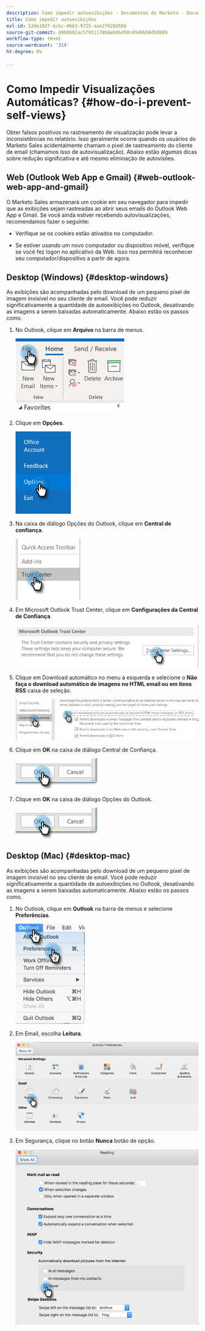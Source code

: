 ```yaml
---
description: Como impedir autoexibições - Documentos do Marketo - Documentação do produto
title: Como impedir autoexibições
exl-id: 52de102f-6c6c-4663-9725-aae2f620d5bb
source-git-commit: d9b8b92ac5f051178b8eb9b450c4949b56d50b99
workflow-type: tm+mt
source-wordcount: '314'
ht-degree: 0%

---
```


# Como Impedir Visualizações Automáticas? {#how-do-i-prevent-self-views}

Obter falsos positivos no rastreamento de visualização pode levar a inconsistências no relatório. Isso geralmente ocorre quando os usuários do Marketo Sales acidentalmente chamam o pixel de rastreamento do cliente de email (chamamos isso de autovisualização). Abaixo estão algumas dicas sobre redução significativa e até mesmo eliminação de autovisões.

## Web (Outlook Web App e Gmail) {#web-outlook-web-app-and-gmail}

O Marketo Sales armazenará um cookie em seu navegador para impedir que as exibições sejam rastreadas ao abrir seus emails do Outlook Web App e Gmail. Se você ainda estiver recebendo autovisualizações, recomendamos fazer o seguinte:

* Verifique se os cookies estão ativados no computador.

* Se estiver usando um novo computador ou dispositivo móvel, verifique se você fez logon no aplicativo da Web. Isso nos permitirá reconhecer seu computador/dispositivo a partir de agora.

## Desktop (Windows) {#desktop-windows}

As exibições são acompanhadas pelo download de um pequeno pixel de imagem invisível no seu cliente de email. Você pode reduzir significativamente a quantidade de autoexibições no Outlook, desativando as imagens a serem baixadas automaticamente. Abaixo estão os passos como.

1. No Outlook, clique em **Arquivo** na barra de menus.

   ![](assets/how-do-i-prevent-self-views-1.png)

1. Clique em **Opções**.

   ![](assets/how-do-i-prevent-self-views-2.png)

1. Na caixa de diálogo Opções do Outlook, clique em **Central de confiança**.

   ![](assets/how-do-i-prevent-self-views-3.png)

1. Em Microsoft Outlook Trust Center, clique em **Configurações da Central de Confiança**.

   ![](assets/how-do-i-prevent-self-views-4.png)

1. Clique em Download automático no menu à esquerda e selecione o **Não faça o download automático de imagens no HTML email ou em itens RSS** caixa de seleção.

   ![](assets/how-do-i-prevent-self-views-5.png)

1. Clique em **OK** na caixa de diálogo Central de Confiança.

   ![](assets/how-do-i-prevent-self-views-6.png)

1. Clique em **OK** na caixa de diálogo Opções do Outlook.

   ![](assets/how-do-i-prevent-self-views-7.png)

## Desktop (Mac) {#desktop-mac}

As exibições são acompanhadas pelo download de um pequeno pixel de imagem invisível no seu cliente de email. Você pode reduzir significativamente a quantidade de autoexibições no Outlook, desativando as imagens a serem baixadas automaticamente. Abaixo estão os passos como.

1. No Outlook, clique em **Outlook** na barra de menus e selecione **Preferências**.

   ![](assets/how-do-i-prevent-self-views-8.png)

1. Em Email, escolha **Leitura**.

   ![](assets/how-do-i-prevent-self-views-9.png)

1. Em Segurança, clique no botão **Nunca** botão de opção.

   ![](assets/how-do-i-prevent-self-views-10.png)
